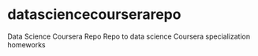 # datasciencecourserarepo
Data Science Coursera Repo
Repo to data science Coursera specialization homeworks
